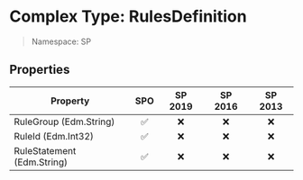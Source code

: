 # Complex Type: RulesDefinition

> Namespace: SP

## Properties

Property | SPO | SP 2019 | SP 2016 | SP 2013
----------|:---:|:-------:|:-------:|:-------:
RuleGroup (Edm.String) | ✅ | ❌ | ❌ | ❌
RuleId (Edm.Int32) | ✅ | ❌ | ❌ | ❌
RuleStatement (Edm.String) | ✅ | ❌ | ❌ | ❌